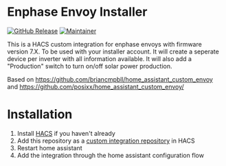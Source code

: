 # Enphase Envoy Installer

[![GitHub Release][releases-shield]][releases]
[![Maintainer][maintainer-shield]][maintainer]

This is a HACS custom integration for enphase envoys with firmware version 7.X. To be used with your installer account. It will create a seperate device per inverter with all information available. It will also add a "Production" switch to turn on/off solar power production.

Based on https://github.com/briancmpbll/home_assistant_custom_envoy and https://github.com/posixx/home_assistant_custom_envoy/


# Installation

1. Install [HACS](https://hacs.xyz/) if you haven't already
2. Add this repository as a [custom integration repository](https://hacs.xyz/docs/faq/custom_repositories) in HACS
4. Restart home assistant
5. Add the integration through the home assistant configuration flow

[releases-shield]: https://img.shields.io/github/v/release/vincentwolsink/home_assistant_enphase_envoy_installer.svg?style=for-the-badge
[releases]: https://github.com/vincentwolsink/home_assistant_enphase_envoy_installer/releases
[maintainer-shield]: https://img.shields.io/badge/maintainer-vincentwolsink-blue.svg?style=for-the-badge
[maintainer]: https://github.com/vincentwolsink
